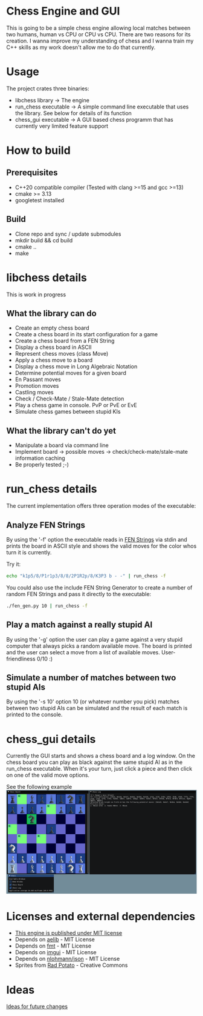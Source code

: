 # Chess Engine and GUI

This is going to be a simple chess engine allowing local matches between two humans, human vs CPU or CPU vs CPU.
There are two reasons for its creation. I wanna improve my understanding of chess and I wanna train my C++ skills
as my work doesn't allow me to do that currently.

# Usage

The project crates three binaries:
* libchess library -> The engine
* run_chess executable -> A simple command line executable that uses the library. See below for details of its function
* chess_gui executable -> A GUI based chess programm that has currently very limited feature support

# How to build

## Prerequisites

* C++20 compatible compiler (Tested with clang >=15 and gcc >=13)
* cmake >= 3.13
* googletest installed

## Build

* Clone repo and sync / update submodules
* mkdir build && cd build
* cmake ..
* make

# libchess details

This is work in progress

## What the library can do

* Create an empty chess board
* Create a chess board in its start configuration for a game
* Create a chess board from a FEN String
* Display a chess board in ASCII
* Represent chess moves (class Move)
* Apply a chess move to a board
* Display a chess move in Long Algebraic Notation
* Determine potential moves for a given board
* En Passant moves
* Promotion moves
* Castling moves
* Check / Check-Mate / Stale-Mate detection
* Play a chess game in console. PvP or PvE or EvE
* Simulate chess games between stupid KIs

## What the library can't do yet

* Manipulate a board via command line
* Implement board -> possible moves -> check/check-mate/stale-mate information caching
* Be properly tested  ;-)

# run_chess details

The current implementation offers three operation modes of the executable:

## Analyze FEN Strings

By using the '-f' option the executable reads in [FEN Strings](https://www.chess.com/terms/fen-chess#en-passant-targets) via stdin
and prints the board in ASCII style and shows the valid moves for the color whos turn it is currently.

Try it:
```bash
echo "k1p5/8/P1r1p3/8/8/2P1R2p/8/K3P3 b - -" | run_chess -f
```

You could also use the include FEN String Generator to create a number of random FEN Strings and pass it directly to the executable:
```bash
./fen_gen.py 10 | run_chess -f
```

## Play a match against a really stupid AI

By using the '-g' option the user can play a game against a very stupid computer that always picks a random available move.
The board is printed and the user can select a move from a list of available moves. User-friendliness 0/10 :)

## Simulate a number of matches between two stupid AIs

By using the '-s 10' option 10 (or whatever number you pick) matches between two stupid AIs can be simulated and the result
of each match is printed to the console.

# chess_gui details

Currently the GUI starts and shows a chess board and a log window. On the chess board you can
play as black against the same stupid AI as in the run_chess executable. When it's your turn,
just click a piece and then click on one of the valid move options.

See the following example
![chess_gui example](./docs/gui_screenshot.png "chess_gui example")

# Licenses and external dependencies

* [This engine is published under MIT license](LICENSE)
* Depends on [aelib](https://github.com/minusbrain/aelib) - MIT License
* Depends on [fmt](https://github.com/fmtlib/fmt) - MIT License
* Depends on [imgui](https://github.com/ocornut/imgui) - MIT License
* Depends on [nlohmann/json](https://github.com/nlohmann/json) - MIT License
* Sprites from [Rad Potato](https://rad-potato.itch.io/pixel-perfect-ultimate-game-component-kit) - Creative Commons

# Ideas

[Ideas for future changes](ideas.md)